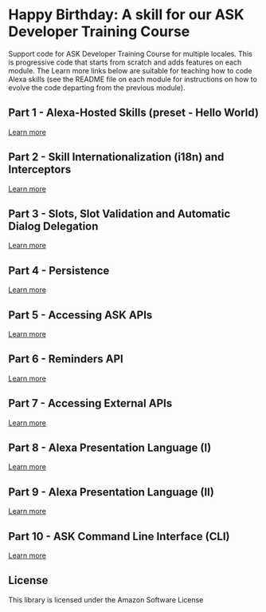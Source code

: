 # Happy Birthday: A skill for our ASK Developer Training Course

Support code for ASK Developer Training Course for multiple locales. This is progressive code that starts from scratch and adds features on each module. The Learn more links below are suitable for teaching how to code Alexa skills (see the README file on each module for instructions on how to evolve the code departing from the previous module).

## Part 1 - Alexa-Hosted Skills (preset - Hello World)

[Learn more](./01)

## Part 2 - Skill Internationalization (i18n) and Interceptors

[Learn more](./02)

## Part 3 - Slots, Slot Validation and Automatic Dialog Delegation

[Learn more](./03)

## Part 4 - Persistence

[Learn more](./04)

## Part 5 - Accessing ASK APIs

[Learn more](./05)

## Part 6 - Reminders API

[Learn more](./06)

## Part 7 - Accessing External APIs

[Learn more](./07)

## Part 8 - Alexa Presentation Language (I)

[Learn more](./08)

## Part 9 - Alexa Presentation Language (II)

[Learn more](./09)

## Part 10 - ASK Command Line Interface (CLI)

[Learn more](./10)

## License

This library is licensed under the Amazon Software License
